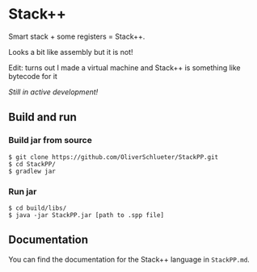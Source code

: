 # Stack++

Smart stack + some registers = Stack++.

Looks a bit like assembly but it is not!

Edit: turns out I made a virtual machine and Stack++ is something like bytecode for it

_Still in active development!_

## Build and run

### Build jar from source

````console
$ git clone https://github.com/OliverSchlueter/StackPP.git
$ cd StackPP/
$ gradlew jar
````

### Run jar

````console
$ cd build/libs/
$ java -jar StackPP.jar [path to .spp file]
````

## Documentation

You can find the documentation for the Stack++ language in ``StackPP.md``.